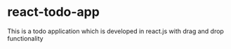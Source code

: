 # react-todo-app
This is a todo application which is developed in react.js with drag and drop functionality
